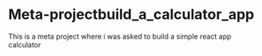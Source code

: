 # Meta-projectbuild_a_calculator_app
This is a meta project where i was asked to build a simple react app calculator 
